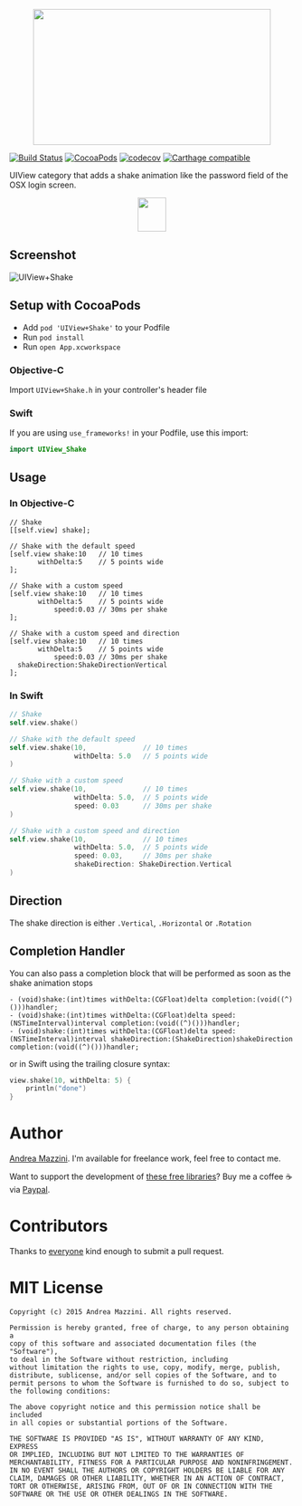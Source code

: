 <p align="center">
  <img width="420" height="240" src="assets/logo.png"/>
</p>

[![Build Status](https://travis-ci.org/andreamazz/UIView-Shake.svg)](https://travis-ci.org/andreamazz/UIView-Shake)
[![CocoaPods](https://cocoapod-badges.herokuapp.com/v/UIView+Shake/badge.svg)](http://cocoapods.org/?q=summary%3Auiview%20name%3Ashake%2A)
[![codecov](https://codecov.io/gh/andreamazz/UIView-Shake/branch/master/graph/badge.svg)](https://codecov.io/gh/andreamazz/UIView-Shake)
[![Carthage compatible](https://img.shields.io/badge/Carthage-compatible-4BC51D.svg?style=flat)](https://github.com/Carthage/Carthage)

UIView category that adds a shake animation like the password field of the OSX login screen.

<p align="center">
  <a href='https://appetize.io/app/d4gkmq6mvpb9j2g4wyb077nj2g' alt='Live demo'>
    <img width="50" height="60" src="assets/demo.png"/>
  </a>
</p>

## Screenshot
![UIView+Shake](https://raw.githubusercontent.com/andreamazz/UIView-Shake/master/assets/screenshot.gif)

## Setup with CocoaPods
* Add ```pod 'UIView+Shake'``` to your Podfile
* Run ```pod install```
* Run ```open App.xcworkspace```

### Objective-C
Import ```UIView+Shake.h``` in your controller's header file
### Swift
If you are using `use_frameworks!` in your Podfile, use this import:
```swift
import UIView_Shake
```

## Usage

### In Objective-C

```objc
// Shake
[[self.view] shake];

// Shake with the default speed
[self.view shake:10   // 10 times
       withDelta:5    // 5 points wide
];

// Shake with a custom speed
[self.view shake:10   // 10 times
       withDelta:5    // 5 points wide
           speed:0.03 // 30ms per shake
];

// Shake with a custom speed and direction
[self.view shake:10   // 10 times
       withDelta:5    // 5 points wide
           speed:0.03 // 30ms per shake
  shakeDirection:ShakeDirectionVertical
];
```

### In Swift

```swift
// Shake
self.view.shake()

// Shake with the default speed
self.view.shake(10,              // 10 times
                withDelta: 5.0   // 5 points wide
)

// Shake with a custom speed
self.view.shake(10,              // 10 times
                withDelta: 5.0,  // 5 points wide
                speed: 0.03      // 30ms per shake
)

// Shake with a custom speed and direction
self.view.shake(10,              // 10 times
                withDelta: 5.0,  // 5 points wide
                speed: 0.03,     // 30ms per shake
                shakeDirection: ShakeDirection.Vertical
)
```

## Direction
The shake direction is either `.Vertical`, `.Horizontal` or `.Rotation`

## Completion Handler
You can also pass a completion block that will be performed as soon as the shake animation stops
```objc
- (void)shake:(int)times withDelta:(CGFloat)delta completion:(void((^)()))handler;
- (void)shake:(int)times withDelta:(CGFloat)delta speed:(NSTimeInterval)interval completion:(void((^)()))handler;
- (void)shake:(int)times withDelta:(CGFloat)delta speed:(NSTimeInterval)interval shakeDirection:(ShakeDirection)shakeDirection completion:(void((^)()))handler;
```
or in Swift using the trailing closure syntax:
```swift
view.shake(10, withDelta: 5) {
    println("done")
}
```

# Author
[Andrea Mazzini](https://twitter.com/theandreamazz). I'm available for freelance work, feel free to contact me.

Want to support the development of [these free libraries](https://cocoapods.org/owners/734)? Buy me a coffee ☕️ via [Paypal](https://www.paypal.me/andreamazzini).

# Contributors
Thanks to [everyone](https://github.com/andreamazz/UIView-Shake/graphs/contributors) kind enough to submit a pull request.


# MIT License
	Copyright (c) 2015 Andrea Mazzini. All rights reserved.

	Permission is hereby granted, free of charge, to any person obtaining a
	copy of this software and associated documentation files (the "Software"),
	to deal in the Software without restriction, including
	without limitation the rights to use, copy, modify, merge, publish,
	distribute, sublicense, and/or sell copies of the Software, and to
	permit persons to whom the Software is furnished to do so, subject to
	the following conditions:

	The above copyright notice and this permission notice shall be included
	in all copies or substantial portions of the Software.

	THE SOFTWARE IS PROVIDED "AS IS", WITHOUT WARRANTY OF ANY KIND, EXPRESS
	OR IMPLIED, INCLUDING BUT NOT LIMITED TO THE WARRANTIES OF
	MERCHANTABILITY, FITNESS FOR A PARTICULAR PURPOSE AND NONINFRINGEMENT.
	IN NO EVENT SHALL THE AUTHORS OR COPYRIGHT HOLDERS BE LIABLE FOR ANY
	CLAIM, DAMAGES OR OTHER LIABILITY, WHETHER IN AN ACTION OF CONTRACT,
	TORT OR OTHERWISE, ARISING FROM, OUT OF OR IN CONNECTION WITH THE
	SOFTWARE OR THE USE OR OTHER DEALINGS IN THE SOFTWARE.
